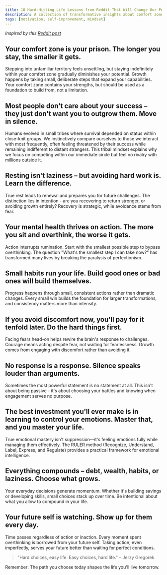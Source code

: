 ```yaml
---
title: 10 Hard-Hitting Life Lessons from Reddit That Will Change Uur Perspective
description: A collection of transformative insights about comfort zones, emotional mastery, and personal growth, inspired by real discussions from the self-improvement community.
tags: [motivation, self-improvement, mindset]
---
```


*Inspired by this [Reddit post](https://www.reddit.com/r/selfimprovement/comments/1hobqog/i_hit_a_major_turning_point_in_life_here_are_10/)*

## Your comfort zone is your prison. The longer you stay, the smaller it gets.
Stepping into unfamiliar territory feels unsettling, but staying indefinitely within your comfort zone gradually diminishes your potential. Growth happens by taking small, deliberate steps that expand your capabilities. Your comfort zone contains your strengths, but should be used as a foundation to build from, not a limitation.

## Most people don't care about your success – they just don't want you to outgrow them. Move in silence.
Humans evolved in small tribes where survival depended on status within close-knit groups. We instinctively compare ourselves to those we interact with most frequently, often feeling threatened by their success while remaining indifferent to distant strangers. This tribal mindset explains why we focus on competing within our immediate circle but feel no rivalry with millions outside it.

## Resting isn't laziness – but avoiding hard work is. Learn the difference.
True rest leads to renewal and prepares you for future challenges. The distinction lies in intention - are you recovering to return stronger, or avoiding growth entirely? Recovery is strategic, while avoidance stems from fear.

## Your mental health thrives on action. The more you sit and overthink, the worse it gets.
Action interrupts rumination. Start with the smallest possible step to bypass overthinking. The question "What's the smallest step I can take now?" has transformed many lives by breaking the paralysis of perfectionism.

## Small habits run your life. Build good ones or bad ones will build themselves.
Progress happens through small, consistent actions rather than dramatic changes. Every small win builds the foundation for larger transformations, and consistency matters more than intensity.

## If you avoid discomfort now, you'll pay for it tenfold later. Do the hard things first.
Facing fears head-on helps rewire the brain's response to challenges. Courage means acting despite fear, not waiting for fearlessness. Growth comes from engaging with discomfort rather than avoiding it.

## No response is a response. Silence speaks louder than arguments.
Sometimes the most powerful statement is no statement at all. This isn't about being passive - it's about choosing your battles and knowing when engagement serves no purpose.

## The best investment you'll ever make is in learning to control your emotions. Master that, and you master your life.
True emotional mastery isn't suppression—it's feeling emotions fully while managing them effectively. The RULER method (Recognize, Understand, Label, Express, and Regulate) provides a practical framework for emotional intelligence.

## Everything compounds – debt, wealth, habits, or laziness. Choose what grows.
Your everyday decisions generate momentum. Whether it's building savings or developing skills, small choices stack up over time. Be intentional about what you allow to compound in your life.

## Your future self is watching. Show up for them every day.
Time passes regardless of action or inaction. Every moment spent overthinking is borrowed from your future self. Taking action, even imperfectly, serves your future better than waiting for perfect conditions.

> "Hard choices, easy life. Easy choices, hard life." – Jerzy Gregorek

Remember: The path you choose today shapes the life you'll live tomorrow.